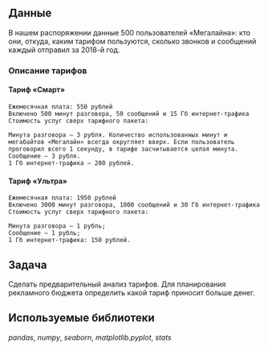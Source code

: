
## Данные

В нашем распоряжении данные 500 пользователей «Мегалайна»: кто они, откуда, каким тарифом пользуются, сколько звонков и сообщений каждый отправил за 2018-й год.

### Описание тарифов
#### Тариф «Смарт»

    Ежемесячная плата: 550 рублей
    Включено 500 минут разговора, 50 сообщений и 15 Гб интернет-трафика
    Стоимость услуг сверх тарифного пакета:
     
    Минута разговора — 3 рубля. Количество использованных минут и мегабайтов «Мегалайн» всегда округляет вверх. Если пользователь проговорил всего 1 секунду, в тарифе засчитывается целая минута.
    Сообщение — 3 рубля.
    1 Гб интернет-трафика — 200 рублей.

#### Тариф «Ультра»

    Ежемесячная плата: 1950 рублей
    Включено 3000 минут разговора, 1000 сообщений и 30 Гб интернет-трафика
    Стоимость услуг сверх тарифного пакета:
     
    Минута разговора — 1 рубль;
    Сообщение — 1 рубль;
    1 Гб интернет-трафика: 150 рублей.

## Задача

Сделать предварительный анализ тарифов. Для планирования рекламного бюджета определить какой тариф приносит больше денег.

## Используемые библиотеки
*pandas*, *numpy*, *seaborn*, *matplotlib.pyplot*, *stats*
